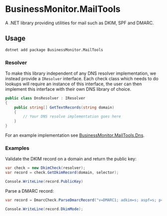 # BusinessMonitor.MailTools

A .NET library providing utilities for mail such as DKIM, SPF and DMARC.

## Usage

```bash
dotnet add package BusinessMonitor.MailTools
```

### Resolver

To make this library independent of any DNS resolver implementation, we instead provide a `IResolver` interface.
Each check class which needs to do lookups will require an instance of this interface, the user can then implement this interface with their own DNS library of choice.

```cs
public class DnsResolver : IResolver
{
    public string[] GetTextRecords(string domain)
    {
        // Your DNS resolve implementation goes here
    }
}
```

For an example implementation see [BusinessMonitor.MailTools.Dns](BusinessMonitor.MailTools.Dns/).

### Examples

Validate the DKIM record on a domain and return the public key:

```cs
var check = new DkimCheck(resolver);
var record = check.GetDkimRecord(domain, selector);

Console.WriteLine(record.PublicKey)
```

Parse a DMARC record:

```cs
var record = DmarcCheck.ParseDmarcRecord("v=DMARC1; adkim=s; aspf=s; p=reject");

Console.WriteLine(record.DkimMode);
```